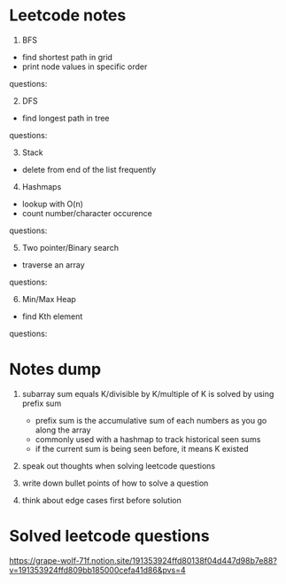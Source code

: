 # Leetcode notes

1. BFS
- find shortest path in grid
- print node values in specific order

questions:


2. DFS
- find longest path in tree

questions:


3. Stack
- delete from end of the list frequently


4. Hashmaps
- lookup with O(n)
- count number/character occurence

questions:

5. Two pointer/Binary search
- traverse an array

questions:

6. Min/Max Heap
- find Kth element

questions:


# Notes dump
1. subarray sum equals K/divisible by K/multiple of K is solved by using prefix sum
    - prefix sum is the accumulative sum of each numbers as you go along the array
    - commonly used with a hashmap to track historical seen sums
    - if the current sum is being seen before, it means K existed

2. speak out thoughts when solving leetcode questions
3. write down bullet points of how to solve a question
4. think about edge cases first before solution

# Solved leetcode questions
https://grape-wolf-71f.notion.site/191353924ffd80138f04d447d98b7e88?v=191353924ffd809bb185000cefa41d86&pvs=4

